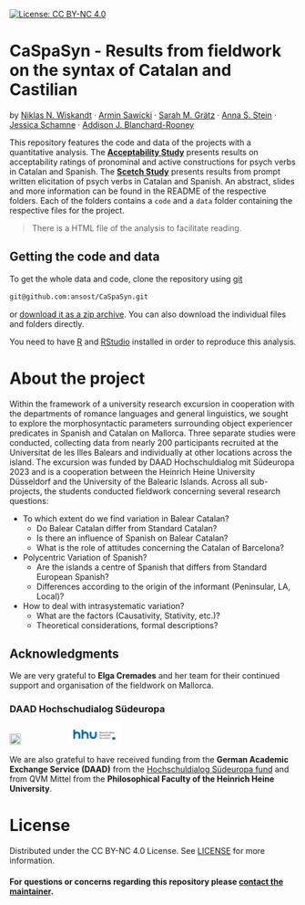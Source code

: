 [![License: CC BY-NC 4.0](https://licensebuttons.net/l/by-nc/4.0/80x15.png)](https://creativecommons.org/licenses/by-nc/4.0/)

# CaSpaSyn - Results from fieldwork on the syntax of Catalan and Castilian
  by 
    <a href="https://orcid.org/0000-0002-6374-1506">Niklas N. Wiskandt</a>
    ·
    <a href="mailto:armin.saw@gmail.com">Armin Sawicki</a>
    ·
    <a href="mailto:sarah.m.graetz@gmail.com">Sarah M. Grätz</a>
    ·
    <a href="https://ansost.github.io">Anna S. Stein</a>
    ·
    <a href="https://de.linkedin.com/in/jessica-schamne-06334b212">Jessica Schamne</a>
    ·
    <a href="https://de.linkedin.com/in/addison-j-blanchard-rooney/de">Addison J. Blanchard-Rooney</a>

<!-- TABLE OF CONTENTS 
<details>
  <summary>Table of Contents</summary>
  <ol>
    <li>
      <a href="#about-the-project">About The Project</a>
      <a href="#getting-started">Getting Started</a>
      <ul>
        <li><a href="#prerequisites">Prerequisites</a></li>
        <li><a href="#installation">Installation</a></li>
        <li><a href="#usage">Usage</a></li>
      </ul>
    </li>
    <li><a href="#license">License</a></li>
    <li><a href="#citation">Citation</a></li>
    <li><a href="#acknowledgments">Acknowledgments</a></li>
  </ol>
</details>-->


This repository features the code and data of the projects with a quantitative analysis. The [**Acceptability Study**](https://github.com/ansost/CaSpaSyn/tree/b68816d030e458fb4fe3a9fa65e3677559b944bf/acceptability_study) presents results on acceptability ratings of pronominal and active constructions for psych verbs in Catalan and Spanish. The [**Scetch Study**](https://github.com/ansost/CaSpaSyn/tree/b68816d030e458fb4fe3a9fa65e3677559b944bf/scetch_study) presents results from prompt written elicitation of psych verbs in Catalan and Spanish. An abstract, slides and more information can be found in the README of the respective folders.
Each of the folders contains a `code` and a `data` folder containing the respective files for the project. 
> There is a HTML file of the analysis to facilitate reading. 

## Getting the code and data
To get the whole data and code, clone the repository using [git](https://git-scm.com/)
```sh
git@github.com:ansost/CaSpaSyn.git
```
or [download it as a zip archive](https://github.com/ansost/CaSpaSyn/archive/refs/heads/main.zip).
You can also download the individual files and folders directly. 

You need to have [R](https://cran.r-project.org/) and [RStudio](https://posit.co/download/rstudio-desktop/) installed in order to reproduce this analysis. 

<!--## Citation
- Name, Name. Year. A cool title. In Proceedings of something, pagesx-x, place, country. Publisher.

```bibtex
@inproceedings{authors-etal-year-stichwort,
    title = "CaSpaSyn",
    author = "name1, name2",
    booktitle = "booktitle",
    month = month,
    year = "year",
    address = "place, country",
    publisher = "publisher",
    url = "url",
    doi = "doi",
    pages = "pages",
}
```
-->

# About the project
Within the framework of a university research excursion in cooperation with the departments of romance languages and general linguistics, we sought to explore the morphosyntactic parameters surrounding object experiencer predicates in Spanish and Catalan on Mallorca. Three separate studies were conducted, collecting data from nearly 200 participants recruited at the Universitat de les Illes Balears and individually at other locations across the island. 
The excursion was funded by DAAD Hochschuldialog mit Südeuropa 2023 and is a cooperation between the Heinrich Heine University Düsseldorf and the University of the Balearic Islands. Across all sub-projects, the students conducted fieldwork concerning several research questions: 
- To which extent do we find variation in Balear Catalan?
  - Do Balear Catalan differ from Standard Catalan?
  - Is there an influence of Spanish on Balear Catalan?
  - What is the role of attitudes concerning the Catalan of Barcelona?
- Polycentric Variation of Spanish?
  - Are the islands a centre of Spanish that differs from Standard European Spanish?
  - Differences according to the origin of the informant (Peninsular, LA, Local)?
- How to deal with intrasystematic variation?
  - What are the factors (Causativity, Stativity, etc.)?
  - Theoretical considerations, formal descriptions?

## Acknowledgments
We are very grateful to **Elga Cremades** and her team for their continued support and organisation of the fieldwork on Mallorca.

### DAAD Hochschudialog Südeuropa
<img src="https://static.daad.de/media/daad_de/der-daad/kommunikation-publikationen/daad_logo_suppl_de+en_h_basic_rgb.png" width=20% height=20%><img src="image.png" width=19% height=19%>

We are also grateful to have received funding from the **German Academic Exchange Service (DAAD)** from the <a href="https://www2.daad.de/hochschulen/ausschreibungen/projekte/de/11342-foerderprogramme-finden/?s=1&projektid=57634887">Hochschuldialog Südeuropa fund</a> and from QVM Mittel from the **Philosophical Faculty of the Heinrich Heine University**.

# License
Distributed under the CC BY-NC 4.0 License. See [LICENSE](https://github.com/ansost/CaSpaSyn/blob/main/LICENSE) for more information.

#### For questions or concerns regarding this repository please [contact the maintainer](mailto:anna.stein@hhu.de).
